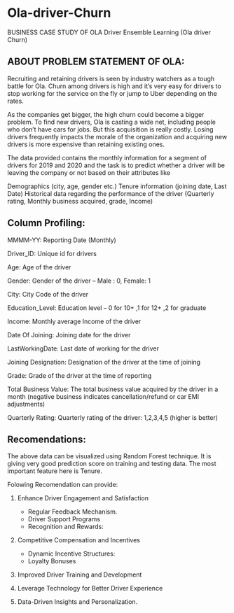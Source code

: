 # Ola-driver-Churn
BUSINESS CASE STUDY OF OLA Driver Ensemble Learning (Ola driver Churn)

## ABOUT PROBLEM STATEMENT OF OLA:
Recruiting and retaining drivers is seen by industry watchers as a tough battle for Ola. Churn among drivers is high and it’s very easy for drivers to stop working for the service on the fly or jump to Uber depending on the rates.

As the companies get bigger, the high churn could become a bigger problem. To find new drivers, Ola is casting a wide net, including people who don’t have cars for jobs. But this acquisition is really costly. Losing drivers frequently impacts the morale of the organization and acquiring new drivers is more expensive than retaining existing ones.

The data provided contains the monthly information for a segment of drivers for 2019 and 2020 and the task is to predict whether a driver will be leaving the company or not based on their attributes like

Demographics (city, age, gender etc.) Tenure information (joining date, Last Date) Historical data regarding the performance of the driver (Quarterly rating, Monthly business acquired, grade, Income)

## Column Profiling:

MMMM-YY: Reporting Date (Monthly)

Driver_ID: Unique id for drivers

Age: Age of the driver

Gender: Gender of the driver – Male : 0, Female: 1

City: City Code of the driver

Education_Level: Education level – 0 for 10+ ,1 for 12+ ,2 for graduate

Income: Monthly average Income of the driver

Date Of Joining: Joining date for the driver

LastWorkingDate: Last date of working for the driver

Joining Designation: Designation of the driver at the time of joining

Grade: Grade of the driver at the time of reporting

Total Business Value: The total business value acquired by the driver in a month (negative business indicates cancellation/refund or car EMI adjustments)

Quarterly Rating: Quarterly rating of the driver: 1,2,3,4,5 (higher is better)

## Recomendations:

The above data can be visualized using Random Forest technique. It is giving very good prediction score on training and testing data.
The most important feature here is Tenure.

Folowing Recomendation can provide:

1. Enhance Driver Engagement and Satisfaction

    *   Regular Feedback Mechanism.
    *   Driver Support Programs
    *   Recognition and Rewards:
2.  Competitive Compensation and Incentives
    *   Dynamic Incentive Structures:
    *   Loyalty Bonuses

3. Improved Driver Training and Development
4. Leverage Technology for Better Driver Experience
5. Data-Driven Insights and Personalization.


